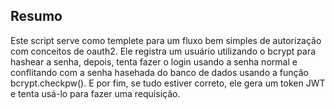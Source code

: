 ## Resumo
Este script serve como templete para um fluxo bem simples de autorização com conceitos de oauth2. Ele registra um usuário utilizando o bcrypt para hashear a senha, depois, tenta fazer o login usando a senha normal e conflitando com a senha hasehada do banco de dados usando a função bcrypt.checkpw(). E por fim, se tudo estiver correto, ele gera um token JWT e tenta usá-lo para fazer uma requisição.